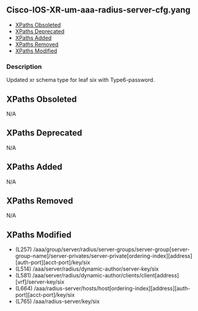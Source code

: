 ## Cisco-IOS-XR-um-aaa-radius-server-cfg.yang

- [XPaths Obsoleted](#xpaths-obsoleted)
- [XPaths Deprecated](#xpaths-deprecated)
- [XPaths Added](#xpaths-added)
- [XPaths Removed](#xpaths-removed)
- [XPaths Modified](#xpaths-modified)

### Description

Updated xr schema type for leaf six with Type6-password.

## XPaths Obsoleted

N/A

## XPaths Deprecated

N/A

## XPaths Added

N/A

## XPaths Removed

N/A

## XPaths Modified

- (L257)	/aaa/group/server/radius/server-groups/server-group[server-group-name]/server-privates/server-private[ordering-index][address][auth-port][acct-port]/key/six
- (L514)	/aaa/server/radius/dynamic-author/server-key/six
- (L581)	/aaa/server/radius/dynamic-author/clients/client[address][vrf]/server-key/six
- (L664)	/aaa/radius-server/hosts/host[ordering-index][address][auth-port][acct-port]/key/six
- (L765)	/aaa/radius-server/key/six


